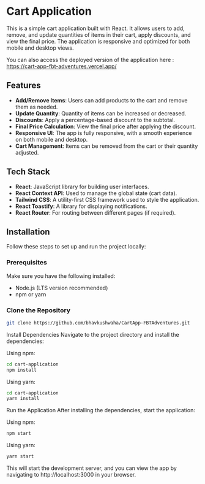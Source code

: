 # Cart Application

This is a simple cart application built with React. It allows users to add, remove, and update quantities of items in their cart, apply discounts, and view the final price. The application is responsive and optimized for both mobile and desktop views.

You can also access the deployed version of the application here : https://cart-app-fbt-adventures.vercel.app/

## Features

- **Add/Remove Items**: Users can add products to the cart and remove them as needed.
- **Update Quantity**: Quantity of items can be increased or decreased.
- **Discounts**: Apply a percentage-based discount to the subtotal.
- **Final Price Calculation**: View the final price after applying the discount.
- **Responsive UI**: The app is fully responsive, with a smooth experience on both mobile and desktop.
- **Cart Management**: Items can be removed from the cart or their quantity adjusted.

## Tech Stack

- **React**: JavaScript library for building user interfaces.
- **React Context API**: Used to manage the global state (cart data).
- **Tailwind CSS**: A utility-first CSS framework used to style the application.
- **React Toastify**: A library for displaying notifications.
- **React Router**: For routing between different pages (if required).

## Installation

Follow these steps to set up and run the project locally:

### Prerequisites

Make sure you have the following installed:
- Node.js (LTS version recommended)
- npm or yarn

### Clone the Repository

```bash
git clone https://github.com/bhavkushwaha/CartApp-FBTAdventures.git
```
Install Dependencies
Navigate to the project directory and install the dependencies:

Using npm:

```bash
cd cart-application
npm install
```

Using yarn:

```bash
cd cart-application
yarn install
```
Run the Application
After installing the dependencies, start the application:

Using npm:
```bash
npm start
```

Using yarn:
```bash
yarn start
```

This will start the development server, and you can view the app by navigating to http://localhost:3000 in your browser.
